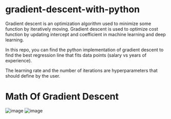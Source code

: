 # gradient-descent-with-python

Gradient descent is an optimization algorithm used to minimize some function by iteratively moving. Gradient descent is used to optimize cost function by updating intercept and coefficient in machine learning and deep learning.

In this repo, you can find the python implementation of gradient descent to find the best regression line that fits data points (salary vs years of experience). 

The learning rate and the number of iterations are hyperparameters that should define by the user. 

# Math Of Gradient Descent

![image](https://user-images.githubusercontent.com/26697128/194860938-7de4225b-93ec-45dd-8c4a-204aa3c3b18f.png)
![image](https://user-images.githubusercontent.com/26697128/194861013-0d0a412c-b76f-4ef1-a8da-5155ee9d6b94.png)
